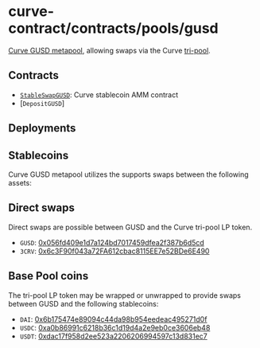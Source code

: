 # curve-contract/contracts/pools/gusd

[Curve GUSD metapool](https://www.curve.fi/gusd), allowing swaps via the Curve [tri-pool](../3pool).

## Contracts

* [`StableSwapGUSD`](StableSwapGUSD.vy): Curve stablecoin AMM contract
* [`DepositGUSD`]

## Deployments

<!--
* [`CurveContractV2`](../../tokens/CurveTokenV2.vy): [](https://etherscan.io/address/)
* [`DepositGUSD`](DepositGUSD.vy): [](https://etherscan.io/address/)
* [`LiquidityGauge`](../../gauges/LiquidityGauge.vy): [](https://etherscan.io/address/)
* [`StableSwapGUSD`](StableSwapUSDT.vy): [](https://etherscan.io/address/)
 -->

## Stablecoins

Curve GUSD metapool utilizes the supports swaps between the following assets:

## Direct swaps

Direct swaps are possible between GUSD and the Curve tri-pool LP token.

* `GUSD`: [0x056fd409e1d7a124bd7017459dfea2f387b6d5cd](https://etherscan.io/address/0x056fd409e1d7a124bd7017459dfea2f387b6d5cd)
* `3CRV`: [0x6c3F90f043a72FA612cbac8115EE7e52BDe6E490](https://etherscan.io/address/0x6c3F90f043a72FA612cbac8115EE7e52BDe6E490)

## Base Pool coins

The tri-pool LP token may be wrapped or unwrapped to provide swaps between GUSD and the following stablecoins:

* `DAI`: [0x6b175474e89094c44da98b954eedeac495271d0f](https://etherscan.io/address/0x6b175474e89094c44da98b954eedeac495271d0f)
* `USDC`: [0xa0b86991c6218b36c1d19d4a2e9eb0ce3606eb48](https://etherscan.io/address/0xa0b86991c6218b36c1d19d4a2e9eb0ce3606eb48)
* `USDT`: [0xdac17f958d2ee523a2206206994597c13d831ec7](https://etherscan.io/address/0xdac17f958d2ee523a2206206994597c13d831ec7)

